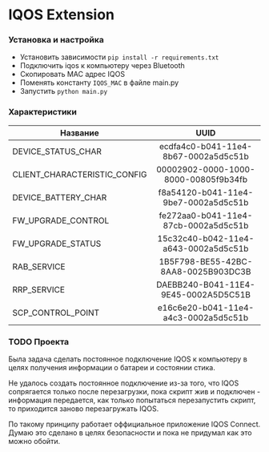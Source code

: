 # IQOS Extension

### Установка и настройка
* Установить зависимости `pip install -r requirements.txt`
* Подключить iqos к компьютеру через Bluetooth
* Скопировать MAC адрес IQOS
* Поменять константу `IQOS_MAC` в файле main.py
* Запустить `python main.py`

### Характеристики

| Название                          | UUID                
| ----------------------------------|:------------------------------------:
| DEVICE_STATUS_CHAR                | ecdfa4c0-b041-11e4-8b67-0002a5d5c51b
| CLIENT_CHARACTERISTIC_CONFIG      | 00002902-0000-1000-8000-00805f9b34fb
| DEVICE_BATTERY_CHAR               | f8a54120-b041-11e4-9be7-0002a5d5c51b        
| FW_UPGRADE_CONTROL                | fe272aa0-b041-11e4-87cb-0002a5d5c51b        
| FW_UPGRADE_STATUS                 | 15c32c40-b042-11e4-a643-0002a5d5c51b        
| RAB_SERVICE                       | 1B5F798-BE55-42BC-8AA8-0025B903DC3B        
| RRP_SERVICE                       | DAEBB240-B041-11E4-9E45-0002A5D5C51B     
| SCP_CONTROL_POINT                 | e16c6e20-b041-11e4-a4c3-0002a5d5c51b     





### TODO Проекта
Была задача сделать постоянное подключение IQOS к компьютеру в целях получения информации о батареи и состоянии стика.

Не удалось создать постоянное подключение из-за того, что IQOS сопрягается только после перезагрузки, пока скрипт жив и подключен - информация передается, как только попытаться перезапустить скрипт, то приходится заново перезагружать IQOS.

По такому принципу работает оффициальное приложение IQOS Connect. Думаю это сделано в целях безопасности и пока не придумал как это можно обойти.
